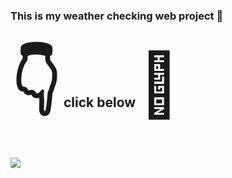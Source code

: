 <h3> This is my weather checking web project &#128188;<h2><span style='font-size:100px;'>&#128071;</span> click below <span style='font-size:100px;'>&#128221;</span> </h2>
  
  <a href="https://weather-app-flame-eta.vercel.app/" target="_blank">
  <img  src="https://img.shields.io/badge/🌤️Weather%20App-000000?style=for-the-badge&logo=weather&logoColor=white"/></h2>
